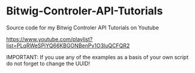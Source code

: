 # Bitwig-Controler-API-Tutorials
Source code for my Bitwig Controler API Tutorials on Youtube

https://www.youtube.com/playlist?list=PLqRWeSPiYQ66KBGONBenPv1O3luQCFQR2

IMPORTANT: If you use any of the examples as a basis of your own script do not forget to change the UUID!